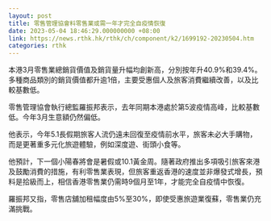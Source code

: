 ```yaml
---
layout: post
title: 零售管理協會料零售業或需一年才完全自疫情恢復
date: 2023-05-04 18:46:29.000000000 +08:00
link: https://news.rthk.hk/rthk/ch/component/k2/1699192-20230504.htm
categories: rthk
---
```


本港3月零售業總銷貨價值及銷貨量升幅均創新高，分別按年升40.9%和39.4%。多種商品類別的銷貨價值都升逾1倍，主要受惠個人及旅客消費繼續改善，以及比較基數低。

零售管理協會執行總監羅振邦表示，去年同期本港處於第5波疫情高峰，比較基數低。今年3月生意額仍然偏低。

他表示，今年5.1長假期旅客人流仍遠未回復至疫情前水平，旅客未必大手購物，而是更著重多元化旅遊體驗，例如深度遊、街頭小食等。

他預計，下一個小陽春將會是暑假或10.1黃金周。隨著政府推出多項吸引旅客來港及鼓勵消費的措施，有利零售業表現，但旅客重返香港的速度並非爆發式增長，預料是拾級而上，相信香港零售業仍需時9個月至1年，才能完全自疫情中恢復。

羅振邦又指，零售店舖加租幅度由5%至30%，即使受惠旅遊業復蘇，零售業仍充滿挑戰。
